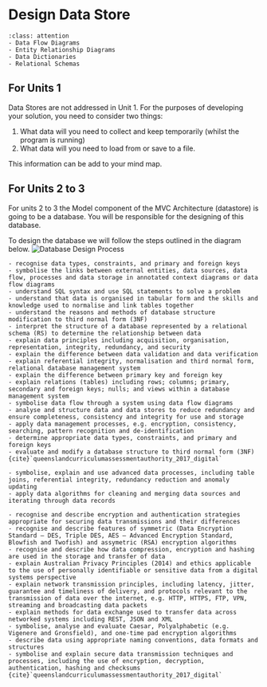 # Design Data Store

```{admonition} Tools used to complete the Develop phase:
:class: attention
- Data Flow Diagrams
- Entity Relationship Diagrams
- Data Dictionaries
- Relational Schemas
```
## For Units 1
Data Stores are not addressed in Unit 1. For the purposes of developing your solution, you need to consider two things:
1. What data will you need to collect and keep temporarily (whilst the program is running)
2. What data will you need to load from or save to a file.

This information can be add to your mind map.

## For Units 2 to 3
For units 2 to 3 the Model component of the MVC Architecture (datastore) is going to be a database. You will be responsible for the designing of this database.

To design the database we will follow the steps outlined in the diagram below.
![Database Design Process](./assets/db_design_process.png)

```{admonition} Unit 2 subject matter covered:
- recognise data types, constraints, and primary and foreign keys
- symbolise the links between external entities, data sources, data flow, processes and data storage in annotated context diagrams or data flow diagrams
- understand SQL syntax and use SQL statements to solve a problem
- understand that data is organised in tabular form and the skills and knowledge used to normalise and link tables together
- understand the reasons and methods of database structure modification to third normal form (3NF)
- interpret the structure of a database represented by a relational schema (RS) to determine the relationship between data
- explain data principles including acquisition, organisation, representation, integrity, redundancy, and security
- explain the difference between data validation and data verification
- explain referential integrity, normalisation and third normal form, relational database management system
- explain the difference between primary key and foreign key
- explain relations (tables) including rows; columns; primary, secondary and foreign keys; nulls; and views within a database management system
- symbolise data flow through a system using data flow diagrams
- analyse and structure data and data stores to reduce redundancy and ensure completeness, consistency and integrity for use and storage
- apply data management processes, e.g. encryption, consistency, searching, pattern recognition and de-identification
- determine appropriate data types, constraints, and primary and foreign keys
- evaluate and modify a database structure to third normal form (3NF)
{cite}`queenslandcurriculumassessmentauthority_2017_digital`
```

```{admonition} Unit 3 subject matter covered:
- symbolise, explain and use advanced data processes, including table joins, referential integrity, redundancy reduction and anomaly updating
- apply data algorithms for cleaning and merging data sources and iterating through data records
```

```{admonition} Unit 4 subject matter covered:
- recognise and describe encryption and authentication strategies appropriate for securing data transmissions and their differences
- recognise and describe features of symmetric (Data Encryption Standard — DES, Triple DES, AES — Advanced Encryption Standard, Blowfish and Twofish) and assymetric (RSA) encryption algorithms
- recognise and describe how data compression, encryption and hashing are used in the storage and transfer of data
- explain Australian Privacy Principles (2014) and ethics applicable to the use of personally identifiable or sensitive data from a digital systems perspective
- explain network transmission principles, including latency, jitter, guarantee and timeliness of delivery, and protocols relevant to the transmission of data over the internet, e.g. HTTP, HTTPS, FTP, VPN, streaming and broadcasting data packets
- explain methods for data exchange used to transfer data across networked systems including REST, JSON and XML
- symbolise, analyse and evaluate Caesar, Polyalphabetic (e.g. Vigenere and Gronsfield), and one-time pad encryption algorithms
- describe data using appropriate naming conventions, data formats and structures
- symbolise and explain secure data transmission techniques and processes, including the use of encryption, decryption, authentication, hashing and checksums
{cite}`queenslandcurriculumassessmentauthority_2017_digital`
```